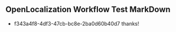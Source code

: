 ## OpenLocalization Workflow Test MarkDown

* f343a4f8-4df3-47cb-bc8e-2ba0d60b40d7 
thanks!



<!--HONumber=Jan16_HO4-->
